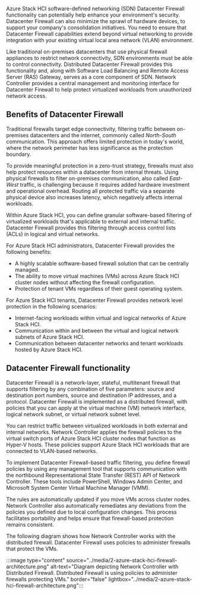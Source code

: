Azure Stack HCI software-defined networking (SDN) Datacenter Firewall functionality can potentially help enhance your environment's security. Datacenter Firewall can also minimize the sprawl of hardware devices, to support your company's consolidation initiatives. You need to ensure that Datacenter Firewall capabilities extend beyond virtual networking to provide integration with your existing virtual local area network (VLAN) environment.

Like traditional on-premises datacenters that use physical firewall appliances to restrict network connectivity, SDN environments must be able to control connectivity. Distributed Datacenter Firewall provides this functionality and, along with Software Load Balancing and Remote Access Server (RAS) Gateway, serves as a core component of SDN. Network Controller provides a central management and monitoring interface for Datacenter Firewall to help protect virtualized workloads from unauthorized network access.

## Benefits of Datacenter Firewall

Traditional firewalls target edge connectivity, filtering traffic between on-premises datacenters and the internet, commonly called *North-South* communication. This approach offers limited protection in today's world, where the network perimeter has less significance as the protection boundary.

To provide meaningful protection in a zero-trust strategy, firewalls must also help protect resources within a datacenter from internal threats. Using physical firewalls to filter on-premises communication, also called *East-West* traffic, is challenging because it requires added hardware investment and operational overhead. Routing all protected traffic via a separate physical device also increases latency, which negatively affects internal workloads.

Within Azure Stack HCI, you can define granular software-based filtering of virtualized workloads that's applicable to external and internal traffic. Datacenter Firewall provides this filtering through access control lists (ACLs) in logical and virtual networks.

For Azure Stack HCI administrators, Datacenter Firewall provides the following benefits:

- A highly scalable software-based firewall solution that can be centrally managed.
- The ability to move virtual machines (VMs) across Azure Stack HCI cluster nodes without affecting the firewall configuration.
- Protection of tenant VMs regardless of their guest operating system.

For Azure Stack HCI tenants, Datacenter Firewall provides network level protection in the following scenarios:

- Internet-facing workloads within virtual and logical networks of Azure Stack HCI.
- Communication within and between the virtual and logical network subnets of Azure Stack HCI.
- Communication between datacenter networks and tenant workloads hosted by Azure Stack HCI.

## Datacenter Firewall functionality

Datacenter Firewall is a network-layer, stateful, multitenant firewall that supports filtering by any combination of five parameters: source and destination port numbers, source and destination IP addresses, and a protocol. Datacenter Firewall is implemented as a distributed firewall, with policies that you can apply at the virtual machine (VM) network interface, logical network subnet, or virtual network subnet level.

You can restrict traffic between virtualized workloads in both external and internal networks. Network Controller applies the firewall policies to the virtual switch ports of Azure Stack HCI cluster nodes that function as Hyper-V hosts. These policies support Azure Stack HCI workloads that are connected to VLAN-based networks.

To implement Datacenter Firewall-based traffic filtering, you define firewall policies by using any management tool that supports communication with the northbound Representational State Transfer (REST) API of Network Controller. These tools include PowerShell, Windows Admin Center, and Microsoft System Center Virtual Machine Manager (VMM).

The rules are automatically updated if you move VMs across cluster nodes. Network Controller also automatically remediates any deviations from the policies you defined due to local configuration changes. This process facilitates portability and helps ensure that firewall-based protection remains consistent.

The following diagram shows how Network Controller works with the distributed firewall. Datacenter Firewall uses policies to administer firewalls that protect the VMs.

:::image type="content" source="../media/2-azure-stack-hci-firewall-architecture.png" alt-text="Diagram depicting Network Controller with Distributed Firewall. Distributed Firewall is using policies to administer firewalls protecting VMs." border="false" lightbox="../media/2-azure-stack-hci-firewall-architecture.png":::

